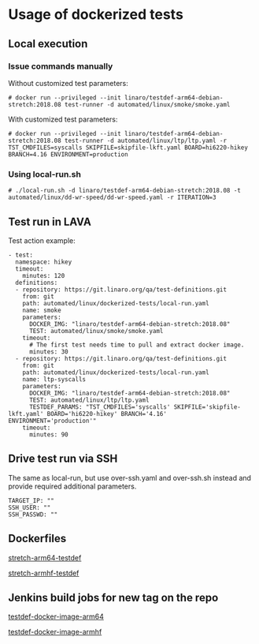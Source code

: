# Usage of dockerized tests

## Local execution
### Issue commands manually
  Without customized test parameters:
  ```
  # docker run --privileged --init linaro/testdef-arm64-debian-stretch:2018.08 test-runner -d automated/linux/smoke/smoke.yaml
  ```

  With customized test parameters:
  ```
  # docker run --privileged --init linaro/testdef-arm64-debian-stretch:2018.08 test-runner -d automated/linux/ltp/ltp.yaml -r TST_CMDFILES=syscalls SKIPFILE=skipfile-lkft.yaml BOARD=hi6220-hikey BRANCH=4.16 ENVIRONMENT=production
  ```

### Using local-run.sh
   ```
   # ./local-run.sh -d linaro/testdef-arm64-debian-stretch:2018.08 -t automated/linux/dd-wr-speed/dd-wr-speed.yaml -r ITERATION=3
   ```
## Test run in LAVA
   Test action example:
   ```
   - test:
     namespace: hikey
     timeout:
       minutes: 120
     definitions:
     - repository: https://git.linaro.org/qa/test-definitions.git
       from: git
       path: automated/linux/dockerized-tests/local-run.yaml
       name: smoke
       parameters:
         DOCKER_IMG: "linaro/testdef-arm64-debian-stretch:2018.08"
         TEST: automated/linux/smoke/smoke.yaml
       timeout:
         # The first test needs time to pull and extract docker image.
         minutes: 30
     - repository: https://git.linaro.org/qa/test-definitions.git
       from: git
       path: automated/linux/dockerized-tests/local-run.yaml
       name: ltp-syscalls
       parameters:
         DOCKER_IMG: "linaro/testdef-arm64-debian-stretch:2018.08"
         TEST: automated/linux/ltp/ltp.yaml
         TESTDEF_PARAMS: "TST_CMDFILES='syscalls' SKIPFILE='skipfile-lkft.yaml' BOARD='hi6220-hikey' BRANCH='4.16' ENVIRONMENT='production'"
       timeout:
         minutes: 90
   ```

## Drive test run via SSH
  The same as local-run, but use over-ssh.yaml and over-ssh.sh instead and provide required additional parameters.
  ```
  TARGET_IP: ""
  SSH_USER: ""
  SSH_PASSWD: ""
  ```

## Dockerfiles

  [stretch-arm64-testdef](https://git.linaro.org/ci/dockerfiles.git/tree/stretch-arm64-testdef)

  [stretch-armhf-testdef](https://git.linaro.org/ci/dockerfiles.git/tree/stretch-armhf-testdef)

## Jenkins build jobs for new tag on the repo
  [testdef-docker-image-arm64](https://ci.linaro.org/job/testdef-docker-image/)

  [testdef-docker-image-armhf](https://ci.linaro.org/job/testdef-docker-image-armhf/)
